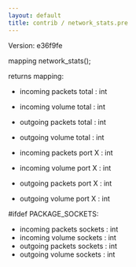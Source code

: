 ```yaml
---
layout: default
title: contrib / network_stats.pre
---
```


Version: e36f9fe

mapping network_stats();

returns mapping:
- incoming packets total : int
- incoming volume total : int
- outgoing packets total : int
- outgoing volume total : int

- incoming packets port X : int
- incoming volume port X : int
- outgoing packets port X : int
- outgoing volume port X : int

#ifdef PACKAGE_SOCKETS:
- incoming packets sockets : int
- incoming volume sockets : int
- outgoing packets sockets : int
- outgoing volume sockets : int
